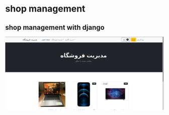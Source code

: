 # shop management

## shop management with django

<p align="center"><a href="https://laravel.com" target="_blank"><img src="https://raw.githubusercontent.com/Alireza-QK/shop_management/master/shop_management.png" width="900"></a></p>
